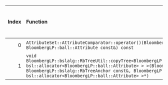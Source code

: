 |   Index | Function                                                                                                                                                                                                                                                                                                                                                         |   Difference in number of lines |   Function size difference in bytes | Disassembly                                                             |   Number of lines in `assume` build |   Number of bytes in `assume` build |   Number of lines in `none` build |   Number of bytes in `none` build |
|--------:|:-----------------------------------------------------------------------------------------------------------------------------------------------------------------------------------------------------------------------------------------------------------------------------------------------------------------------------------------------------------------|--------------------------------:|------------------------------------:|:------------------------------------------------------------------------|------------------------------------:|------------------------------------:|----------------------------------:|----------------------------------:|
|       0 | `AttributeSet::AttributeComparator::operator()(BloombergLP::ball::Attribute const&, BloombergLP::ball::Attribute const&) const`                                                                                                                                                                                                                                  |                              -5 |                                 -16 | [Assumed](0.assume.s.txt), [Ignored](0.none.s.txt), [Diff](0.diff.html) |                                 176 |                             4273920 |                               192 |                           4269392 |
|       1 | `void BloombergLP::bslalg::RbTreeUtil::copyTree<BloombergLP::bslstl::TreeNodePool<BloombergLP::ball::Attribute, bsl::allocator<BloombergLP::ball::Attribute> > >(BloombergLP::bslalg::RbTreeAnchor*, BloombergLP::bslalg::RbTreeAnchor const&, BloombergLP::bslstl::TreeNodePool<BloombergLP::ball::Attribute, bsl::allocator<BloombergLP::ball::Attribute> >*)` |                            -271 |                               -1216 | [Assumed](1.assume.s.txt), [Ignored](1.none.s.txt), [Diff](1.diff.html) |                                 352 |                             4278608 |                              1568 |                           4274160 |